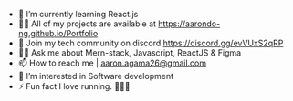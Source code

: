 - 🌱 I’m currently learning React.js
- 👨‍💻 All of my projects are available at https://aarondo-ng.github.io/Portfolio
- 👥 Join my tech community on discord https://discord.gg/evVUxS2qRP
- 🙋‍♂ Ask me about Mern-stack, Javascript, ReactJS & Figma
- 📫 How to reach me | aaron.agama26@gmail.com
- 👀 I’m interested in Software development
- ⚡ Fun fact I love running. 👟🏃‍♂️

<!---
aarondo-ng/aarondo-ng is a ✨ special ✨ repository because its `README.md` (this file) appears on your GitHub profile.
You can click the Preview link to take a look at your changes.
--->
